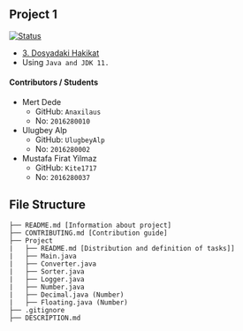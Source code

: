 ## Project 1
[![Status](https://img.shields.io/badge/Status-Ongoing-success.svg)](https://github.com/Anaxilaus/Project1/tree/master/Project)

- [3. Dosyadaki Hakikat](https://github.com/Anaxilaus/Project1/tree/master/DESCRIPTION.md)
- Using `Java and JDK 11.`


#### Contributors / Students

- Mert Dede
    - GitHub: `Anaxilaus`
    - No: `2016280010`
- Ulugbey Alp
    - GitHub: `UlugbeyAlp`
    - No: `2016280002`
- Mustafa Firat Yilmaz
    - GitHub: `Kite1717`
    - No: `2016280037`
    

## File Structure

```
├── README.md [Information about project]
├── CONTRIBUTING.md [Contribution guide]
├── Project
|   ├── README.md [Distribution and definition of tasks]]
|   ├── Main.java
|   ├── Converter.java
|   ├── Sorter.java
|   ├── Logger.java
|   ├── Number.java
|   ├── Decimal.java (Number)
|   ├── Floating.java (Number)
├── .gitignore
├── DESCRIPTION.md
```
